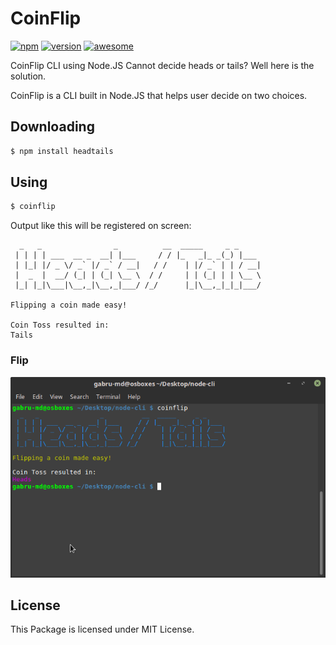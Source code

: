 # CoinFlip

[![npm](https://img.shields.io/npm/l/express.svg?style=flat-square)](https://www.npmjs.com/package/headtails)
[![version](https://img.shields.io/badge/version-1.0.0-ff69b4.svg?style=flat-square)](https://www.npmjs.com/package/headtails)
[![awesome](https://img.shields.io/badge/awesome-yes-brightgreen.svg?style=flat-square)]()

CoinFlip CLI using Node.JS
Cannot decide heads or tails? Well here is the solution.

CoinFlip is a CLI built in Node.JS that helps user decide on two choices.

## Downloading

```sh
$ npm install headtails
```

## Using

```sh
$ coinflip
```
Output like this will be registered on screen:
```
  _   _                _          __  _____     _ _     
 | | | | ___  __ _  __| |___     / / |_   _|_ _(_) |___ 
 | |_| |/ _ \/ _` |/ _` / __|   / /    | |/ _` | | / __|
 |  _  |  __/ (_| | (_| \__ \  / /     | | (_| | | \__ \
 |_| |_|\___|\__,_|\__,_|___/ /_/      |_|\__,_|_|_|___/
                                                        
Flipping a coin made easy!

Coin Toss resulted in:
Tails
```

### Flip

![CoinFlip](https://github.com/gabru-md/coinflip/blob/master/coinflip.png?raw=true)

## License

This Package is licensed under MIT License.

